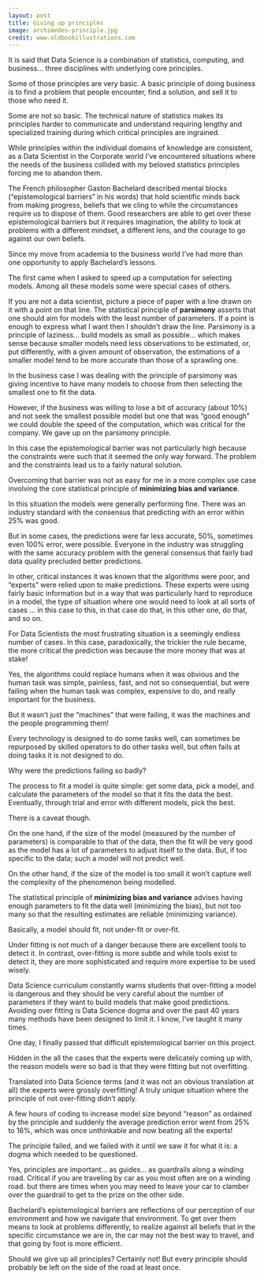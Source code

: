 ```yaml
---
layout: post
title: Giving up principles
image: archimedes-principle.jpg
credit: www.oldbookillustrations.com
---
```

It is said that Data Science is a combination of statistics, computing, and business... three disciplines with underlying core principles. 

Some of those principles are very basic.  A basic principle of doing business is to find a problem that people encounter, find a solution, and sell it to those who need it. 

Some are not so basic.  The technical nature of statistics makes its principles harder to communicate and understand requiring lengthy and specialized training during which critical principles are ingrained.

While principles within the individual domains of knowledge are consistent, as a Data Scientist in the Corporate world I’ve encountered situations where the needs of the business collided with my beloved statistics principles forcing me to abandon them.

The French philosopher Gaston Bachelard described mental blocks (“epistemological barriers” in his words) that hold scientific minds back from making progress, beliefs that we cling to while the circumstances require us to dispose of them.  Good researchers are able to get over these epistemological barriers but it requires imagination, the ability to look at problems with a different mindset, a different lens, and the courage to go against our own beliefs.

Since my move from academia to the business world I’ve had more than one opportunity to apply Bachelard’s lessons.

The first came when I asked to speed up a computation for selecting models.  Among all these models some were special cases of others. 

If you are not a data scientist, picture a piece of paper with a line drawn on it with a point on that line. The statistical principle of **parsimony** asserts that one should aim for models with the least number of parameters. If a point is enough to express what I want then I shouldn’t draw the line.  Parsimony is a principle of laziness… build models as small as possible… which makes sense because smaller models need less observations to be estimated, or, put differently, with a given amount of observation, the estimations of a smaller model tend to be more accurate than those of a sprawling one.

In the business case I was dealing with the principle of parsimony was giving incentive to have many models to choose from then selecting the smallest one to fit the data.  

However, if the business was willing to lose a bit of accuracy (about 10%) and not seek the smallest possible model but one that was “good enough” we could double the speed of the computation, which was critical for the company.  We gave up on the parsimony principle.  

In this case the epistemological barrier was not particularly high because the constraints were such that it seemed the only way forward. The problem and the constraints lead us to a fairly natural solution.

Overcoming that barrier was not as easy for me in a more complex use case involving the core statistical principle of **minimizing bias and variance**.

In this situation the models were generally performing fine. There was an industry standard with the consensus that predicting with an error within 25% was good.  

But in some cases, the predictions were far less accurate, 50%, sometimes even 100% error, were possible. Everyone in the industry was struggling with the same accuracy problem with the general consensus that fairly bad data quality precluded better predictions.  

In other, critical instances it was known that the algorithms were poor, and “experts” were relied upon to make predictions. These experts were using fairly basic information but in a way that was particularly hard to reproduce in a model, the type of situation where one would need to look at all sorts of cases … in this case to this, in that case do that, in this other one, do that, and so on. 

For Data Scientists the most frustrating situation is a seemingly endless number of cases.  In this case, paradoxically, the trickier the rule became, the more critical the prediction was because the more money that was at stake! 

Yes, the algorithms could replace humans when it was obvious and the human task was simple, painless, fast, and not so consequential, but were failing when the human task was complex, expensive to do, and really important for the business.

But it wasn’t just the “machines” that were failing, it was the machines and the people programming them!  

Every technology is designed to do some tasks well, can sometimes be repurposed by skilled operators to do other tasks well, but often fails at doing tasks it is not designed to do.

Why were the predictions failing so badly?

The process to fit a model is quite simple: get some data, pick a model, and calculate the parameters of
the model so that it fits the data the best. Eventually, through trial and error with different models, pick the best.  

There is a caveat though.

On the one hand, if the size of the model (measured by the number of parameters) is comparable to that of the data, then the fit will be very good as the model has a lot of parameters to adjust itself to the data.  But, if too specific to the data; such a model will not predict well. 

On the other hand, if the size of the model is too small it won’t capture well the complexity of the phenomenon being modelled.

The statistical principle of **minimizing bias and variance** advises having enough parameters to fit the data well (minimizing the bias), but not too many so that the resulting estimates are reliable (minimizing variance).  

Basically, a model should fit, not under-fit or over-fit. 

Under fitting is not much of a danger because there are excellent tools to detect it.  In contrast, over-fitting is more subtle and while tools exist to detect it, they are more sophisticated and require more expertise to be used wisely.

Data Science curriculum constantly warns students that over-fitting a model is dangerous and they should be very careful about the number of parameters if they want to build models that make good predictions.  Avoiding over fitting is Data Science dogma and over the past 40 years many methods have been designed to limit it.  I know, I’ve taught it many times.  

One day, I finally passed that difficult epistemological barrier on this project. 

Hidden in the all the cases that the experts were delicately coming up with, the reason models were so bad is that they were fitting but not overfitting.  

Translated into Data Science terms (and it was not an obvious translation at all) the experts were grossly
overfitting!  A truly unique situation where the principle of not over-fitting didn’t apply.

A few hours of coding to increase model size beyond “reason” as ordained by the principle and suddenly the average prediction error went from 25% to 16%, which was once unthinkable and now
beating all the experts!

The principle failed, and we failed with it until we saw it for what it is: a dogma which needed to be questioned.

Yes, principles are important… as guides… as guardrails along a winding road.  Critical if you are traveling by car as you most often are on a winding road. but there are times when you may need to leave your car to clamber over the guardrail to get to the prize on the other side. 

Bachelard’s epistemological barriers are reflections of our perception of our environment and how we navigate that environment. To get over them means to look at problems differently, to realize against all beliefs that in the specific circumstance we are in, the car may not the best way to travel, and that going by foot is more efficient.

Should we give up all principles? Certainly not!  But every principle should probably be left on the side of the road at least once.